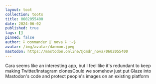 ```yaml
---
layout: toot
collection: toots
title: 0602055400
date: 2024-06-02
published: true
tags: []
pinned: false
author: ⸸ commander ░ nova ⸸ :~$
avatar: /img/avatar/daemon.jpeg
mastodon: https://mastodon.online/@cmdr_nova/0602055400
---
```


Cara seems like an interesting app, but I feel like it's redundant to keep making Twitter/Instagram clonesCould we somehow just put Glaze into Mastodon's code and protect people's images on an existing platform
